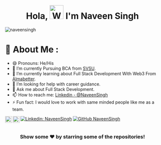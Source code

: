 <h1 align="center"> Hola, <img src="https://raw.githubusercontent.com/nixin72/nixin72/master/wave.gif" 
         alt="Waving hand animated gif"
         height="45"
         width="45" /> I'm Naveen Singh</h1>

<p align="left"> <img src="https://komarev.com/ghpvc/?username=iamnaveensingh&label=Views&color=blue&style=plastic" alt="naveensingh" /> </p>




# 💫 About Me :
- 😄 Pronouns: He/His
- 🔭 I’m currently Pursuing BCA from [SVSU](https://www.subharti.org/).
- 🌱 I’m currently learning about Full Stack Development With Web3 From [Almabetter](https://www.almabetter.com/).
- 🤔 I’m looking for help with career guidance.
- 💬 Ask me about Full Stack Development.
- 📫 How to reach me: [Linkedin - @NaveenSingh](https://www.linkedin.com/in/naveen-singh-16ba41221/)
- ⚡ Fun fact: I would love to work with same minded people like me as a team.

[![Linkedin: NaveenSingh](https://img.shields.io/badge/-NaveenSingh-blue?style=flat-square&logo=Linkedin&logoColor=white&link=https://www.linkedin.com/in/naveen-singh-16ba41221/)](https://www.linkedin.com/in/naveen-singh-16ba41221/)
[![GitHub NaveenSingh](https://img.shields.io/github/followers/iamnaveensingh?label=follow&style=social)](https://github.com/iamnaveensingh)
<a href="https://www.linkedin.com/in/naveen-singh-16ba41221/">
  <img align="left" alt="Naveen's Linkdein" width="22px" src="https://cdn.jsdelivr.net/npm/simple-icons@v3/icons/linkedin.svg" />
</a>
<a href="https://github.com/iamnaveensingh">
  <img align="left" alt="Naveen's 'GitHub" width="22px" src="https://cdn.jsdelivr.net/npm/simple-icons@v3/icons/github.svg" />
</a>
<br/>
<br/>

<div align="center">

### Show some ❤️ by starring some of the repositories!

</div>

